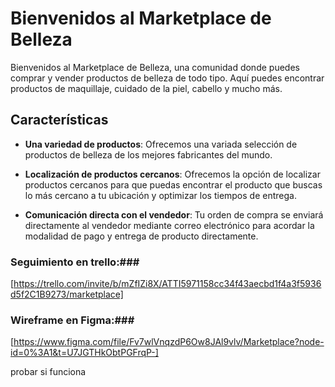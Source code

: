 
# Bienvenidos al Marketplace de Belleza

Bienvenidos al Marketplace de Belleza, una comunidad donde puedes comprar y vender productos de belleza de todo tipo. Aquí puedes encontrar productos de maquillaje, cuidado de la piel, cabello y mucho más.

## Características

- **Una variedad de productos**: Ofrecemos una variada selección de productos de belleza de los mejores fabricantes del mundo.

- **Localización de productos cercanos**: Ofrecemos la opción de localizar productos cercanos para que puedas encontrar el producto que buscas lo más cercano a tu ubicación y optimizar los tiempos de entrega.

- **Comunicación directa con el vendedor**: Tu orden de compra se enviará directamente al vendedor mediante correo electrónico para acordar la modalidad de pago y entrega de producto directamente.

### Seguimiento en trello:###

[https://trello.com/invite/b/mZfIZi8X/ATTI5971158cc34f43aecbd1f4a3f5936d5f2C1B9273/marketplace]

### Wireframe en Figma:###

[https://www.figma.com/file/Fv7wlVnqzdP6Ow8JAl9vlv/Marketplace?node-id=0%3A1&t=U7JGTHkObtPGFrqP-]

probar si funciona








